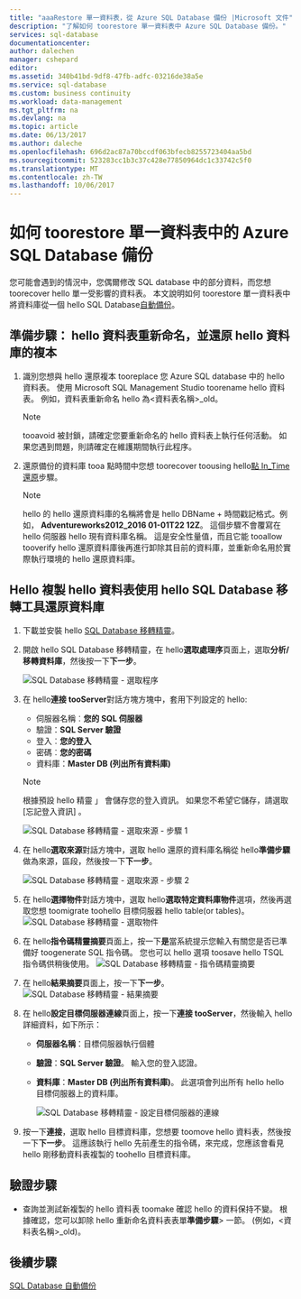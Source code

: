 ```yaml
---
title: "aaaRestore 單一資料表，從 Azure SQL Database 備份 |Microsoft 文件"
description: "了解如何 toorestore 單一資料表中 Azure SQL Database 備份。"
services: sql-database
documentationcenter: 
author: dalechen
manager: cshepard
editor: 
ms.assetid: 340b41bd-9df8-47fb-adfc-03216de38a5e
ms.service: sql-database
ms.custom: business continuity
ms.workload: data-management
ms.tgt_pltfrm: na
ms.devlang: na
ms.topic: article
ms.date: 06/13/2017
ms.author: daleche
ms.openlocfilehash: 696d2ac87a70bccdf063bfecb8255723404aa5bd
ms.sourcegitcommit: 523283cc1b3c37c428e77850964dc1c33742c5f0
ms.translationtype: MT
ms.contentlocale: zh-TW
ms.lasthandoff: 10/06/2017
---
```

# <a name="how-toorestore-a-single-table-from-an-azure-sql-database-backup"></a>如何 toorestore 單一資料表中的 Azure SQL Database 備份
您可能會遇到的情況中，您偶爾修改 SQL database 中的部分資料，而您想 toorecover hello 單一受影響的資料表。 本文說明如何 toorestore 單一資料表中將資料庫從一個 hello SQL Database[自動備份](sql-database-automated-backups.md)。

## <a name="preparation-steps-rename-hello-table-and-restore-a-copy-of-hello-database"></a>準備步驟： hello 資料表重新命名，並還原 hello 資料庫的複本
1. 識別您想與 hello 還原複本 tooreplace 您 Azure SQL database 中的 hello 資料表。 使用 Microsoft SQL Management Studio toorename hello 資料表。 例如，資料表重新命名 hello 為&lt;資料表名稱&gt;_old。
   
   > [!NOTE]
   > tooavoid 被封鎖，請確定您要重新命名的 hello 資料表上執行任何活動。 如果您遇到問題，則請確定在維護期間執行此程序。
   >

2. 還原備份的資料庫 tooa 點時間中您想 toorecover toousing hello[點 In_Time 還原](sql-database-recovery-using-backups.md#point-in-time-restore)步驟。
   
   > [!NOTE]
   > hello 的 hello 還原資料庫的名稱將會是 hello DBName + 時間戳記格式。例如， **Adventureworks2012_2016 01-01T22 12Z**。 這個步驟不會覆寫在 hello 伺服器 hello 現有資料庫名稱。 這是安全性量值，而且它能 tooallow tooverify hello 還原資料庫後再進行卸除其目前的資料庫，並重新命名用於實際執行環境的 hello 還原資料庫。
   
## <a name="copying-hello-table-from-hello-restored-database-by-using-hello-sql-database-migration-tool"></a>Hello 複製 hello 資料表使用 hello SQL Database 移轉工具還原資料庫

1. 下載並安裝 hello [SQL Database 移轉精靈](https://sqlazuremw.codeplex.com)。
2. 開啟 hello SQL Database 移轉精靈，在 hello**選取處理序**頁面上，選取**分析/移轉資料庫**，然後按一下**下一步**。

   ![SQL Database 移轉精靈 - 選取程序](./media/sql-database-cloud-migrate-restore-single-table-azure-backup/1.png)

3. 在 hello**連接 tooServer**對話方塊方塊中，套用下列設定的 hello:

   * 伺服器名稱︰**您的 SQL 伺服器**
   * 驗證：**SQL Server 驗證**
   * 登入︰**您的登入**
   * 密碼︰**您的密碼**
   * 資料庫：**Master DB (列出所有資料庫)**
   
   > [!NOTE]
   > 根據預設 hello 精靈 」 會儲存您的登入資訊。 如果您不希望它儲存，請選取 [忘記登入資訊] 。
   >
   
     ![SQL Database 移轉精靈 - 選取來源 - 步驟 1](./media/sql-database-cloud-migrate-restore-single-table-azure-backup/2.png)
4. 在 hello**選取來源**對話方塊中，選取 hello 還原的資料庫名稱從 hello**準備步驟**做為來源，區段，然後按一下**下一步**。
   
    ![SQL Database 移轉精靈 - 選取來源 - 步驟 2](./media/sql-database-cloud-migrate-restore-single-table-azure-backup/3.png)
5. 在 hello**選擇物件**對話方塊中，選取 hello**選取特定資料庫物件**選項，然後再選取您想 toomigrate toohello 目標伺服器 hello table(or tables)。
   ![SQL Database 移轉精靈 - 選取物件](./media/sql-database-cloud-migrate-restore-single-table-azure-backup/4.png)
6. 在 hello**指令碼精靈摘要**頁面上，按一下**是**當系統提示您輸入有關您是否已準備好 toogenerate SQL 指令碼。 您也可以 hello 選項 toosave hello TSQL 指令碼供稍後使用。
   ![SQL Database 移轉精靈 - 指令碼精靈摘要](./media/sql-database-cloud-migrate-restore-single-table-azure-backup/5.png)
7. 在 hello**結果摘要**頁面上，按一下**下一步**。
   ![SQL Database 移轉精靈 - 結果摘要](./media/sql-database-cloud-migrate-restore-single-table-azure-backup/6.png)
8. 在 hello**設定目標伺服器連線**頁面上，按一下**連接 tooServer**，然後輸入 hello 詳細資料，如下所示：
   
   * **伺服器名稱**：目標伺服器執行個體
   * **驗證**：**SQL Server 驗證**。 輸入您的登入認證。
   * **資料庫**：**Master DB (列出所有資料庫)**。 此選項會列出所有 hello hello 目標伺服器上的資料庫。
     
     ![SQL Database 移轉精靈 - 設定目標伺服器的連線](./media/sql-database-cloud-migrate-restore-single-table-azure-backup/7.png)
9. 按一下**連接**，選取 hello 目標資料庫，您想要 toomove hello 資料表，然後按一下**下一步**。 這應該執行 hello 先前產生的指令碼，來完成，您應該會看見 hello 剛移動資料表複製的 toohello 目標資料庫。

## <a name="verification-step"></a>驗證步驟

- 查詢並測試新複製的 hello 資料表 toomake 確認 hello 的資料保持不變。 根據確認，您可以卸除 hello 重新命名資料表表單**準備步驟**> 一節。 (例如，&lt;資料表名稱&gt;_old)。

## <a name="next-steps"></a>後續步驟
[SQL Database 自動備份](sql-database-automated-backups.md)

